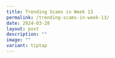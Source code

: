 ```yaml
---
title: Trending Scams in Week 13
permalink: /trending-scams-in-week-13/
date: 2024-03-28
layout: post
description: ""
image: ""
variant: tiptap
---
```

